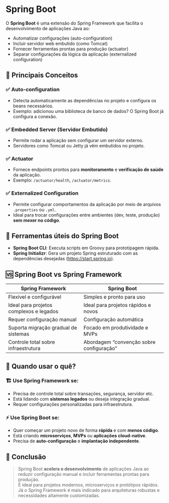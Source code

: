 # Spring Boot
O **Spring Boot** é uma extensão do Spring Framework que facilita o desenvolvimento de aplicações Java ao:

- Automatizar configurações (auto-configuration)
- Incluir servidor web embutido (como Tomcat)
- Fornecer ferramentas prontas para produção (actuator)
- Separar configurações da lógica da aplicação (externalized configuration)

## 🔑 Principais Conceitos

### ✅ Auto-configuration
- Detecta automaticamente as dependências no projeto e configura os beans necessários.
- Exemplo: adicionou uma biblioteca de banco de dados? O Spring Boot já configura a conexão.

### ✅ Embedded Server (Servidor Embutido)
- Permite rodar a aplicação sem configurar um servidor externo.
- Servidores como Tomcat ou Jetty já vêm embutidos no projeto.

### ✅ Actuator
- Fornece endpoints prontos para **monitoramento** e **verificação de saúde** da aplicação.
- Exemplo: `/actuator/health`, `/actuator/metrics`.

### ✅ Externalized Configuration
- Permite configurar comportamentos da aplicação por meio de arquivos `.properties` ou `.yml`.
- Ideal para trocar configurações entre ambientes (dev, teste, produção) **sem mexer no código**.



## 🧰 Ferramentas úteis do Spring Boot

- **Spring Boot CLI**: Executa scripts em Groovy para prototipagem rápida.
- **Spring Initializr**: Gera um projeto Spring estruturado com as dependências desejadas (https://start.spring.io).


## 🆚 Spring Boot vs Spring Framework

| Spring Framework                         | Spring Boot                               |
|------------------------------------------|--------------------------------------------|
| Flexível e configurável                  | Simples e pronto para uso                  |
| Ideal para projetos complexos e legados  | Ideal para projetos rápidos e novos        |
| Requer configuração manual               | Configuração automática                    |
| Suporta migração gradual de sistemas     | Focado em produtividade e MVPs             |
| Controle total sobre infraestrutura      | Abordagem “convenção sobre configuração”   |


## 🧠 Quando usar o quê?

### 🏗 Use **Spring Framework** se:
- Precisa de controle total sobre transações, segurança, servidor etc.
- Está lidando com **sistemas legados** ou deseja integração gradual.
- Requer configurações personalizadas para infraestrutura.

### ⚡ Use **Spring Boot** se:
- Quer começar um projeto novo de forma **rápida** e com **menos código**.
- Está criando **microserviços**, **MVPs** ou **aplicações cloud-native**.
- Precisa de **auto-configuração** e **implantação independente**.



## 📌 Conclusão

> Spring Boot **acelera o desenvolvimento** de aplicações Java ao reduzir configuração manual e incluir ferramentas prontas para produção.  
> É ideal para projetos modernos, microserviços e protótipos rápidos.  
> Já o Spring Framework é mais indicado para arquiteturas robustas e necessidades altamente customizadas.


